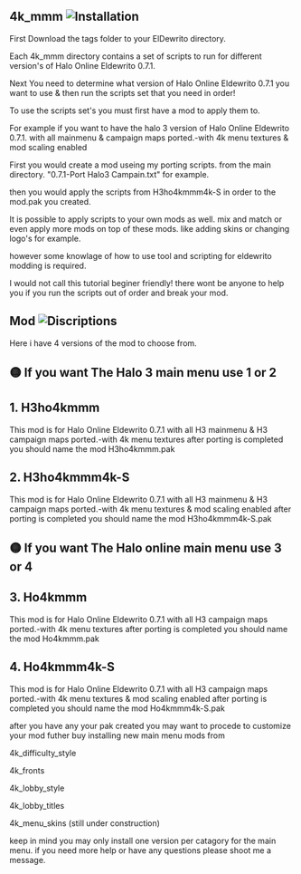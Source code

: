 ## 4k_mmm ![Installation](https://img.shields.io/badge/Installation-blue)

First Download the tags folder to your ElDewrito directory.

Each 4k_mmm directory contains a set of scripts to run for different version's of Halo Online Eldewrito 0.7.1.

Next You need to determine what version of Halo Online Eldewrito 0.7.1 you want to use & then run the scripts set that you need in order!

To use the scripts set's you must first have a mod to apply them to.

For example if you want to have the halo 3 version of Halo Online Eldewrito 0.7.1. with all mainmenu & campaign maps ported.-with 4k menu textures & mod scaling enabled

First you would create a mod useing my porting scripts. from the main directory. "0.7.1-Port Halo3 Campain.txt" for example.

then you would apply the scripts from H3ho4kmmm4k-S in order to the mod.pak you created.

It is possible to apply scripts to your own mods as well. mix and match or even apply more mods on top of these mods. like adding skins or changing logo's for example.

however some knowlage of how to use tool and scripting for eldewrito modding is required.

I would not call this tutorial beginer friendly! there wont be anyone to help you if you run the scripts out of order and break your mod.

## Mod ![Discriptions](https://img.shields.io/badge/Discriptions-yellow)

Here i have 4 versions of the mod to choose from.

## :yellow_circle: If you want The Halo 3 main menu use 1 or 2

## 1. H3ho4kmmm
This mod is for Halo Online Eldewrito 0.7.1 with all H3 mainmenu & H3 campaign maps ported.-with 4k menu textures
after porting is completed you should name the mod H3ho4kmmm.pak

## 2. H3ho4kmmm4k-S
This mod is for Halo Online Eldewrito 0.7.1 with all H3 mainmenu & H3 campaign maps ported.-with 4k menu textures & mod scaling enabled
after porting is completed you should name the mod H3ho4kmmm4k-S.pak

## :yellow_circle: If you want The Halo online main menu use 3 or 4

## 3. Ho4kmmm
This mod is for Halo Online Eldewrito 0.7.1 with all H3 campaign maps ported.-with 4k menu textures
after porting is completed you should name the mod Ho4kmmm.pak

## 4. Ho4kmmm4k-S
This mod is for Halo Online Eldewrito 0.7.1 with all H3 campaign maps ported.-with 4k menu textures & mod scaling enabled
after porting is completed you should name the mod Ho4kmmm4k-S.pak

after you have any your pak created you may want to procede to customize your mod futher buy installing new main menu mods from

4k_difficulty_style

4k_fronts

4k_lobby_style

4k_lobby_titles

4k_menu_skins (still under construction)

keep in mind you may only install one version per catagory for the main menu. 
if you need more help or have any questions please shoot me a message.
